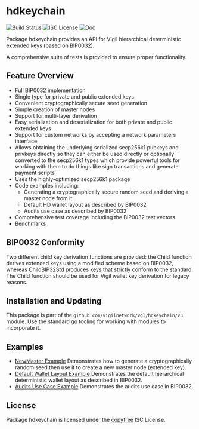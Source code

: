 hdkeychain
==========

[![Build Status](https://github.com/vigilnetwork/vgl/workflows/Build%20and%20Test/badge.svg)](https://github.com/vigilnetwork/vgl/actions)
[![ISC License](https://img.shields.io/badge/license-ISC-blue.svg)](http://copyfree.org)
[![Doc](https://img.shields.io/badge/doc-reference-blue.svg)](https://pkg.go.dev/github.com/vigilnetwork/vgl/hdkeychain/v3)

Package hdkeychain provides an API for Vigil hierarchical deterministic
extended keys (based on BIP0032).

A comprehensive suite of tests is provided to ensure proper functionality.

## Feature Overview

- Full BIP0032 implementation
- Single type for private and public extended keys
- Convenient cryptographically secure seed generation
- Simple creation of master nodes
- Support for multi-layer derivation
- Easy serialization and deserialization for both private and public extended
  keys
- Support for custom networks by accepting a network parameters interface
- Allows obtaining the underlying serialized secp256k1 pubkeys and privkeys
  directly so they can either be used directly or optionally converted to the
  secp256k1 types which provide powerful tools for working with them to do
  things like sign transactions and generate payment scripts
- Uses the highly-optimized secp256k1 package
- Code examples including:
  - Generating a cryptographically secure random seed and deriving a master node
    from it
  - Default HD wallet layout as described by BIP0032
  - Audits use case as described by BIP0032
- Comprehensive test coverage including the BIP0032 test vectors
- Benchmarks

## BIP0032 Conformity

Two different child key derivation functions are provided: the Child function
derives extended keys using a modified scheme based on BIP0032, whereas
ChildBIP32Std produces keys that strictly conform to the standard.  The Child
function should be used for Vigil wallet key derivation for legacy reasons.

## Installation and Updating

This package is part of the `github.com/vigilnetwork/vgl/hdkeychain/v3` module.  Use
the standard go tooling for working with modules to incorporate it.

## Examples

* [NewMaster Example](https://pkg.go.dev/github.com/vigilnetwork/vgl/hdkeychain/v3#example-package-NewMaster)
  Demonstrates how to generate a cryptographically random seed then use it to
  create a new master node (extended key).
* [Default Wallet Layout Example](https://pkg.go.dev/github.com/vigilnetwork/vgl/hdkeychain/v3#example-package-DefaultWalletLayout)
  Demonstrates the default hierarchical deterministic wallet layout as described
  in BIP0032.
* [Audits Use Case Example](https://pkg.go.dev/github.com/vigilnetwork/vgl/hdkeychain/v3#example-package-Audits)
  Demonstrates the audits use case in BIP0032.

## License

Package hdkeychain is licensed under the [copyfree](http://copyfree.org) ISC
License.
